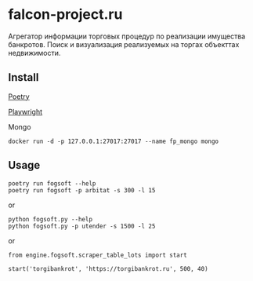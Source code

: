 # falcon-project.ru

Агрегатор информации торговых процедур по реализации имущества банкротов.
Поиск и визуализация реализуемых на торгах объекттах недвижимости.

## Install

[Poetry](https://python-poetry.org/docs/cli/#install)

[Playwright](https://playwright.dev/python/docs/intro/#installation)

Mongo
```
docker run -d -p 127.0.0.1:27017:27017 --name fp_mongo mongo
```

## Usage
```
poetry run fogsoft --help
poetry run fogsoft -p arbitat -s 300 -l 15
```
or 
```
python fogsoft.py --help
python fogsoft.py -p utender -s 1500 -l 25
```
or 
```
from engine.fogsoft.scraper_table_lots import start

start('torgibankrot', 'https://torgibankrot.ru', 500, 40)
```